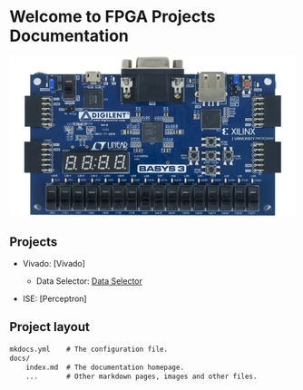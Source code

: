 # Welcome to FPGA Projects Documentation


![](img/Digilent_Basys3.jpg)


## Projects


* Vivado: [Vivado]
    * Data Selector: [Data Selector](Vivdao/data_selector_verilog/data_selector.md)

* ISE: [Perceptron]


## Project layout

    mkdocs.yml    # The configuration file.
    docs/
        index.md  # The documentation homepage.
        ...       # Other markdown pages, images and other files.
